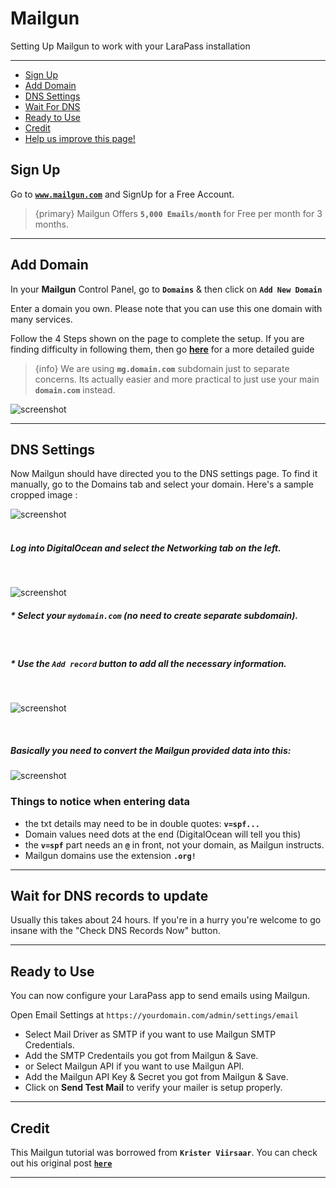 # Mailgun

Setting Up Mailgun to work with your LaraPass installation

---

- [Sign Up](#sign-up)
- [Add Domain](#add)
- [DNS Settings](#dns)
- [Wait For DNS](#wait-dns)
- [Ready to Use](#ready) 
- [Credit](#credit)
- [<a href="https://github.com/larapass/docs/edit/master/resources/docs/personal/misc/mailgun.md" target="_blank"><i class="fa fa-edit"></i> Help us improve this page!</a>](#)

<a name="sign-up"></a>
## Sign Up

Go to [**`www.mailgun.com`**](https://refs.spargon.net/mailgun) and SignUp for a Free Account.


> {primary} Mailgun Offers **`5,000 Emails/month`** for Free per month for 3 months. 

---

<a name="add"></a>
## Add Domain

In your **Mailgun** Control Panel, go to **`Domains`** & then click on **`Add New Domain`**

Enter a domain you own. Please note that you can use this one domain with many services.

Follow the 4 Steps shown on the page to complete the setup. If you are finding difficulty in following them, then go [**here**](http://code.krister.ee/mailgun-digitalocean/) for a more detailed guide

> {info} We are using **`mg.domain.com`** subdomain just to separate concerns. Its actually easier and more practical to just use your main **`domain.com`** instead.

![screenshot](/screenshots/misc/mailgun/add-domain.gif)

---

<a name="dns"></a>
## DNS Settings

Now Mailgun should have directed you to the DNS settings page. To find it manually, go to the Domains tab and select your domain. Here's a sample cropped image :

![screenshot](/screenshots/misc/mailgun/add-dns.png)  
&nbsp;
##### Log into DigitalOcean and select the Networking tab on the left.
&nbsp;

![screenshot](/screenshots/misc/mailgun/do.gif)
&nbsp;

##### * Select your **`mydomain.com`** (no need to create separate subdomain).  
&nbsp;
##### * Use the **`Add record`** button to add all the necessary information.  
&nbsp; 

![screenshot](/screenshots/misc/mailgun/record.gif)

&nbsp;  

##### Basically you need to convert the Mailgun provided data into this:

![screenshot](/screenshots/misc/mailgun/converted.png)

### **Things to notice when entering data**
+ the txt details may need to be in double quotes: **`v=spf...`**
+ Domain values need dots at the end (DigitalOcean will tell you this)
+ the **`v=spf`** part needs an **`@`** in front, not your domain, as Mailgun instructs.
+ Mailgun domains use the extension **`.org!`**

---

<a name="wait-dns"></a>
## Wait for DNS records to update

Usually this takes about 24 hours. If you're in a hurry you're welcome to go insane with the "Check DNS Records Now" button.

---

<a name="ready"></a>
## Ready to Use

You can now configure your LaraPass app to send emails using Mailgun.

Open Email Settings at `https://yourdomain.com/admin/settings/email`
+ Select Mail Driver as SMTP if you want to use Mailgun SMTP Credentials.
+ Add the SMTP Credentails you got from Mailgun & Save.
+ or Select Mailgun API if you want to use Mailgun API.
+ Add the Mailgun API Key & Secret you got from Mailgun & Save.
+ Click on **Send Test Mail** to verify your mailer is setup properly.

---

<a name="credit"></a>
## Credit

This Mailgun tutorial was borrowed from **`Krister Viirsaar`**. You can check out his original post [**`here`**](http://code.krister.ee/mailgun-digitalocean/)

---
<br />
<larecipe-feedback message="Thankyou for your feedback!">
</larecipe-feedback>